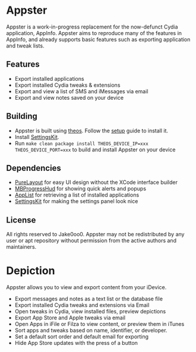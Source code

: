# Appster

Appster is a work-in-progress replacement for the now-defunct Cydia application, AppInfo. Appster aims to reproduce many of the features in AppInfo, and already supports basic features such as exporting application and tweak lists.

## Features
* Export installed applications
* Export installed Cydia tweaks & extensions
* Export and view a list of SMS and iMessages via email
* Export and view notes saved on your device

## Building
* Appster is built using [theos](https://github.com/DHowett/theos). Follow the [setup](http://iphonedevwiki.net/index.php/Theos/Setup) guide to install it.
* Install [SettingsKit](https://github.com/mlnlover11/SettingsKit).
* Run ```make clean package install THEOS_DEVICE_IP=xxx THEOS_DEVICE_PORT=xxx``` to build and install Appster on your device

## Dependencies
* [PureLayout](https://github.com/PureLayout/PureLayout) for easy UI design without the XCode interface builder
* [MBProgressHud](https://github.com/jdg/MBProgressHUD) for showing quick alerts and popups
* [AppList](https://github.com/rpetrich/AppList) for retrieving a list of installed applications
* [SettingsKit](https://github.com/mlnlover11/SettingsKit) for making the settings panel look nice

## License

All rights reserved to Jake0oo0. Appster may not be redistributed by any user or apt repository without permission from the active authors and maintainers. 

# Depiction

Appster allows you to view and export content from your iDevice.

- Export messages and notes as a text list or the database file
- Export installed Cydia tweaks and extensions via Email
- Open tweaks in Cydia, view installed files, preview depictions
- Export App Store and Apple tweaks via email
- Open Apps in iFile or Filza to view content, or preview them in iTunes
- Sort apps and tweaks based on name, identifier, or developer.
- Set a default sort order and default email for exporting
- Hide App Store updates with the press of a button
